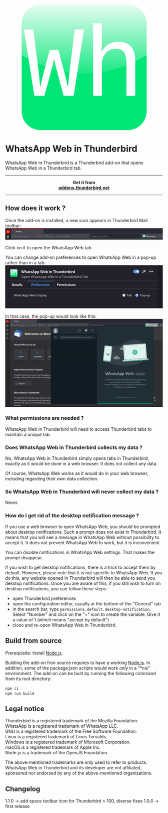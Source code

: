 <p align="center"><img src="src/icons/icon.png" alt="WhatsApp Web in Thunderbird icon"></p>

<h1>WhatsApp Web in Thunderbird</h1>
WhatsApp Web in Thunderbird is a Thunderbird add-on that opens WhatsApp Web in a Thunderbird tab.  

******************
<p align="center">
    <strong>Get it from<br>
    <a href="https://addons.thunderbird.net/thunderbird/addon/whatsapp-web-in-thunderbird/">addons.thunderbird.net</a>
    </strong>
</p>

******************

<h2>How does it work ?</h2>
Once the add-on is installed, a new icon appears in Thunderbird Mail toolbar:
<img src="images/browser_action.png" alt="Thunderbird Mail toolbar">

Click on it to open the WhatsApp Web tab.  

You can change add-on preferences to open WhatsApp Web in a pop-up rather than in a tab:  
<img src="images/preferences.png" alt="Preferences menu">

In that case, the pop-up would look like this:  
<img src="images/pop-up_mode.png" alt="Pop-up mode preview">

<h3>What permissions are needed ?</h3>
WhatsApp Web in Thunderbird will need to access Thunderbird tabs to maintain a unique tab.

<h3>Does WhatsApp Web in Thunderbird collects my data ?</h3>
No, WhatsApp Web in Thunderbird simply opens tabs in Thunderbird, exactly as it would be done in a web browser.  
It does not collect any data.  

Of course, WhatsApp Web works as it would do in your web browser, including regarding their own data collection.  

<h3>So WhatsApp Web in Thunderbird will never collect my data ?</h3>
Never.  

<h3>How do I get rid of the desktop notification message ?</h3>
If you use a web browser to open WhatsApp Web, you should be prompted about desktop notifications. Such a prompt does not exist in Thunderbird. It means that you will see a message in WhatsApp Web without possibility to accept it. It does not prevent WhatsApp Web to work, but it is inconvenient.  

You can disable notifications in WhatsApp Web settings. That makes the prompt disappear.  

If you wish to get desktop notifications, there is a trick to accept them by default. However, please note that it is not specific to WhatsApp Web. If you do this, any website opened in Thunderbird will then be able to send you dekstop notifications. Once you are aware of this, if you still wish to turn on desktop notifications, you can follow these steps :
- open Thunderbird preferences  
- open the configuration editor, usually at the bottom of the "General" tab  
- in the search bar, type `permissions.default.desktop-notification`. Select "Number" and click on the "+" icon to create the variable. Give it a value of 1 (which means "accept by default")  
- close and re-open WhatsApp Web in Thunderbird.  

<h2>Build from source</h2>
Prerequisite:  
Install <a href="(https://nodejs.org">Node.js</a>.  

Building the add-on fron source requires to have a working [Node.js](https://nodejs.org). In addition, some of the package.json scripts would work only in a "*nix" environment. The add-on can be built by running the following command from its root directory:  
```
npm ci
npm run build
```

<h2>Legal notice</h2>

Thunderbird is a registered trademark of the Mozilla Foundation.  
WhatsApp is a registered trademark of WhatsApp LLC.  
GNU is a registered trademark of the Free Software Foundation.  
Linux is a registered trademark of Linus Torvalds.  
Windows is a registered trademark of Microsoft Corporation.  
macOS is a registered trademark of Apple Inc.  
Node.js is a trademark of the OpenJS Foundation.  

The above-mentioned trademarks are only used to refer to products.  
WhatsApp Web in Thunderbird and its developer are not affiliated, sponsored nor endorsed by any of the above-mentioned organizations.  

<h2>Changelog</h2>
1.1.0 -> add space toolbar icon for Thunderbird > 100, diverse fixes
1.0.0 -> first release  
